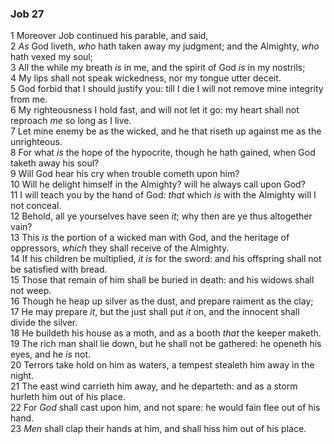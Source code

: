 ### Job 27

1 Moreover Job continued his parable, and said,  
2 *As* God liveth, *who* hath taken away my judgment; and the Almighty, *who* hath vexed my soul;  
3 All the while my breath *is* in me, and the spirit of God *is* in my nostrils;  
4 My lips shall not speak wickedness, nor my tongue utter deceit.  
5 God forbid that I should justify you: till I die I will not remove mine integrity from me.  
6 My righteousness I hold fast, and will not let it go: my heart shall not reproach *me* so long as I live.  
7 Let mine enemy be as the wicked, and he that riseth up against me as the unrighteous.  
8 For what *is* the hope of the hypocrite, though he hath gained, when God taketh away his soul?  
9 Will God hear his cry when trouble cometh upon him?  
10 Will he delight himself in the Almighty? will he always call upon God?  
11 I will teach you by the hand of God: *that* which *is* with the Almighty will I not conceal.  
12 Behold, all ye yourselves have seen *it*; why then are ye thus altogether vain?  
13 This *is* the portion of a wicked man with God, and the heritage of oppressors, *which* they shall receive of the Almighty.  
14 If his children be multiplied, *it is* for the sword: and his offspring shall not be satisfied with bread.  
15 Those that remain of him shall be buried in death: and his widows shall not weep.  
16 Though he heap up silver as the dust, and prepare raiment as the clay;  
17 He may prepare *it*, but the just shall put *it* on, and the innocent shall divide the silver.  
18 He buildeth his house as a moth, and as a booth *that* the keeper maketh.  
19 The rich man shall lie down, but he shall not be gathered: he openeth his eyes, and he *is* not.  
20 Terrors take hold on him as waters, a tempest stealeth him away in the night.  
21 The east wind carrieth him away, and he departeth: and as a storm hurleth him out of his place.  
22 For *God* shall cast upon him, and not spare: he would fain flee out of his hand.  
23 *Men* shall clap their hands at him, and shall hiss him out of his place.  
